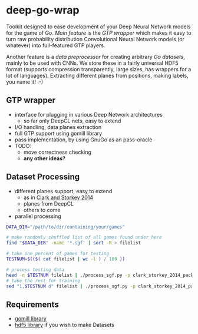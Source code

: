 # deep-go-wrap
Toolkit designed to ease development of your Deep Neural Network models
for the game of Go.  *Main feature* is the *GTP wrapper* which makes it
easy to turn raw probability distribution Convolutional Neural Network
models (or whatever) into full-featured GTP players.

Another feature is a *data preprocessor* for creating arbitrary *Go
datasets*, mainly to be used with CNNs.  We store these in a fairly
universal HDF5 format (supports compression transparently, large sizes,
has wrappers for a lot of languages). Extracting different planes from
positions, making labels, you name it! :-)

GTP wrapper
-----------
 * interface for plugging in various Deep Network architectures
    * so far only DeepCL nets, easy to extend
 * I/O handling, data planes extraction
 * full GTP support using gomill library
 * pass implementation, by using GnuGo as an pass-oracle
 * TODO:
     * move correctness checking
     * **any other ideas?**

Dataset Processing
------------------
  * different planes support, easy to extend
     * as in [Clark and Storkey 2014](http://arxiv.org/abs/1412.3409)
     * planes from DeepCL
     * others to come
  * parallel processing

```bash
DATA_DIR="/path/to/dir/containing/your/games"

# make randomly shuffled list of all games found under here
find "$DATA_DIR" -name '*.sgf' | sort -R > filelist

# take one percent of games for testing
TESTNUM=$(($( cat filelist | wc -l ) / 100 ))

# process testing data
head -n $TESTNUM filelist | ./process_sgf.py -p clark_storkey_2014_packed testing.hdf5
# take the rest for training 
sed "1,$TESTNUM d" filelist | ./process_sgf.py -p clark_storkey_2014_packed training.hdf5
```

Requirements
------------
 * [gomill library](https://github.com/mattheww/gomill)
 * [hdf5 library](http://www.h5py.org/) if you wish to make Datasets 
